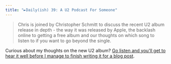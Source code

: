 ```yaml
---
title: "►Daily(ish) 39: A U2 Podcast For Someone"
---
```

<blockquote><p>
  Chris is joined by Christopher Schmitt to discuss the recent U2 album release in depth - the way it was released by Apple, the backlash online to getting a free album and our thoughts on which song to listen to if you want to go beyond the single.
</p></blockquote>
<p>Curious about my thoughts on the new U2 album? <a href="http://goodstuff.fm/dailyish/39">Go listen and you'll get to hear it well before I manage to finish writing it for a blog post</a>.</p>
